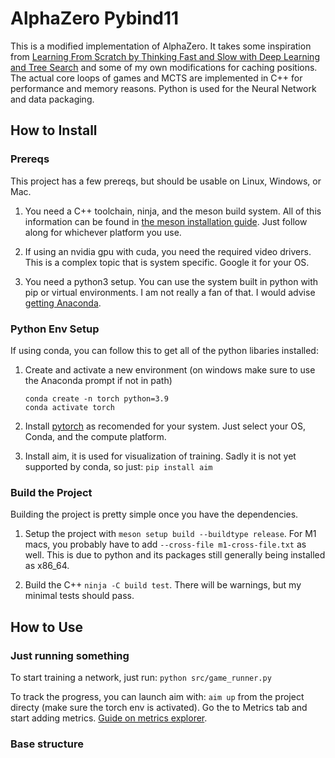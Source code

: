 # AlphaZero Pybind11

This is a modified implementation of AlphaZero. It takes some inspiration from [Learning From Scratch by Thinking Fast and Slow with Deep Learning and Tree Search](https://davidbarber.github.io/blog/2017/11/07/Learning-From-Scratch-by-Thinking-Fast-and-Slow-with-Deep-Learning-and-Tree-Search/) and some of my own modifications for caching positions. The actual core loops of games and MCTS are implemented in C++ for performance and memory reasons. Python is used for the Neural Network and data packaging.

## How to Install

### Prereqs

This project has a few prereqs, but should be usable on Linux, Windows, or Mac.

1. You need a C++ toolchain, ninja, and the meson build system.
All of this information can be found in [the meson installation guide](https://mesonbuild.com/SimpleStart.html).
Just follow along for whichever platform you use.

1. If using an nvidia gpu with cuda, you need the required video drivers.
This is a complex topic that is system specific. Google it for your OS.

1. You need a python3 setup. You can use the system built in python with pip or virtual environments.
I am not really a fan of that. I would advise [getting Anaconda](https://www.anaconda.com/).

### Python Env Setup

If using conda, you can follow this to get all of the python libaries installed:

1. Create and activate a new environment (on windows make sure to use the Anaconda prompt if not in path)
   ```
   conda create -n torch python=3.9
   conda activate torch
   ```

1. Install [pytorch](https://pytorch.org/get-started/locally/) as recomended for your system. Just select your OS, Conda, and the compute platform.

1. Install aim, it is used for visualization of training. Sadly it is not yet supported by conda, so just: `pip install aim`

### Build the Project

Building the project is pretty simple once you have the dependencies.

1. Setup the project with `meson setup build --buildtype release`. For M1 macs, you probably have to add `--cross-file m1-cross-file.txt` as well. This is due to python and its packages still generally being installed as x86_64.

1. Build the C++ `ninja -C build test`. There will be warnings, but my minimal tests should pass.

## How to Use

### Just running something

To start training a network, just run: `python src/game_runner.py`

To track the progress, you can launch aim with: `aim up` from the project directy (make sure the torch env is activated).
Go the to Metrics tab and start adding metrics. [Guide on metrics explorer](https://www.youtube.com/watch?v=7LUT9judVTQ).

### Base structure
